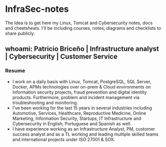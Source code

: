 # InfraSec-notes

The Idea is to get here my Linux, Tomcat and Cybersecurity notes, docs and cheetsheats.
I'll be including courses, notes, diagrams and checklists to share publicly.

## whoami: Patricio Briceño | Infrastructure analyst | Cybersecurity | Customer Service

### Resume
- I work on a daily basis with Linux, Tomcat, PostgreSQL, SQL Server, Docker, APMs technologies over on-prem & Cloud environments on Information security projects, fraud prevention and digital identity products. Furthermore, problem and incident management via troubleshooting and monitoring.
- I’ve been working for the last 15 years in several industries including Automotive, Services, Healthcare, Reproductive Medicine, Online Marketing, Information Security, Startups, IT Infrastructure and Cybersecurity in English, Portuguese and Spanish as well.
- I have experience working as an Infrastructure Analyst, PM, customer success analyst and as a TL working and leading multiple skilled teams and international projects under ISO 27001 & SOX.
